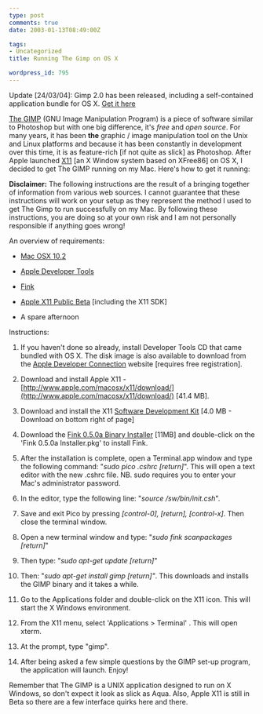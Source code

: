 ```yaml
---
type: post
comments: true
date: 2003-01-13T08:49:00Z

tags:
- Uncategorized
title: Running The Gimp on OS X

wordpress_id: 795
---
```


Update [24/03/04]: Gimp 2.0 has been released, including a self-contained application bundle for OS X. [Get it here](http://gimp-app.sourceforge.net/)



	

[The GIMP](http://www.gimp.org/) (GNU Image Manipulation Program) is a piece of software similar to Photoshop but with one big difference, it's _free_ and _open source_. For many years, it has been **the** graphic / image manipulation tool on the Unix and Linux platforms and because it has been constantly in development over this time, it is as feature-rich [if not quite as slick] as Photoshop. After Apple launched [X11](http://www.apple.com/macosx/x11/) [an X Window system based on XFree86] on OS X, I decided to get The GIMP running on my Mac. Here's how to get it running:



	

**Disclaimer:** The following instructions are the result of a bringing together of information from various web sources. I cannot guarantee that these instructions will work on your setup as they represent the method I used to get The Gimp to run successfully on my Mac. By following these instructions, you are doing so at your own risk and I am not personally responsible if anything goes wrong! 



	

An overview of requirements:



	


	
  * [Mac OSX 10.2](http://www.apple.com/macsox/)

		
  * [Apple Developer Tools](http://developer.apple.com/tools/)

		
  * [Fink](http://fink.sourceforge.net/)

		
  * [Apple X11 Public Beta](http://www.apple.com/macosx/x11/) [including the X11 SDK]

		
  * A spare afternoon

	

	

Instructions:



	

  


  1. If you haven't done so already, install Developer Tools CD that came bundled with OS X. The disk image is also available to download from the [Apple Developer Connection](http://www.apple.com/developer/) website [requires free registration].



	

  2. Download and install Apple X11 - [http://www.apple.com/macosx/x11/download/](http://www.apple.com/macosx/x11/download/) [41.4 MB].



	

  3. Download and install the X11 [Software Development Kit](http://www.apple.com/macosx/x11/download/) [4.0 MB - Download on bottom right of page]



	

  4. Download the [Fink 0.5.0a Binary Installer](http://prdownloads.sourceforge.net/fink/Fink-0.5.0a-Installer.dmg?download) [11MB] and double-click on the 'Fink 0.5.0a Installer.pkg' to install Fink.



	

  5. After the installation is complete, open a Terminal.app window and type the following command: "_sudo pico .cshrc [return]_". This will open a text editor with the new .cshrc file. NB. sudo requires you to enter your Mac's administrator password.



	

  6. In the editor, type the following line: "_source /sw/bin/init.csh_".



	

  7. Save and exit Pico by pressing _[control-0], [return], [control-x]_. Then close the terminal window.



	

  8. Open a new terminal window and type: "_sudo fink scanpackages [return]_"



	

  9. Then type: "_sudo apt-get update [return]_"



	

  10. Then: "_sudo apt-get install gimp [return]"_. This downloads and installs the GIMP binary and it takes a while.



	

  11. Go to the Applications folder and double-click on the X11 icon. This will start the X Windows environment.



	

  12. From the X11 menu, select 'Applications > Terminal' . This will open xterm.



	

  13. At the prompt, type "gimp".



	

  14. After being asked a few simple questions by the GIMP set-up program, the application will launch. Enjoy!
  





	

Remember that The GIMP is a UNIX application designed to run on X Windows, so don't expect it look as slick as Aqua. Also, Apple X11 is still in Beta so there are a few interface quirks here and there. 
